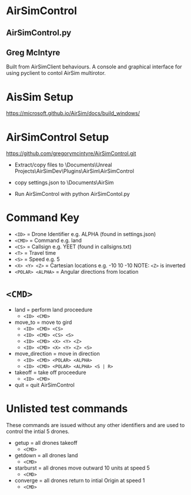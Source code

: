 # AirSimControl
## AirSimControl.py
## Greg McIntyre
  
Built from AirSimClient behaviours. A console and graphical interface for using pyclient to contol AirSim multirotor.  

# AisSim Setup
https://microsoft.github.io/AirSim/docs/build_windows/

# AirSimControl Setup
https://github.com/gregorymcintyre/AirSimControl.git
* Extract/copy files to
\Documents\Unreal Projects\AirSimDev\Plugins\AirSim\AirSimControl

* copy settings.json to
\Documents\AirSim

* Run AirSimControl with
python AirSimContol.py

# Command Key
* `<ID>` = Drone Identifier e.g. ALPHA (found in settings.json)
* `<CMD>` = Command e.g. land
* `<CS>` = Callsign e.g. YEET (found in callsigns.txt)
* `<T>` = Travel time
* `<S>` = Speed e.g. 5
* `<X> <Y> <Z>` = Cartesian locations e.g. -10 10 -10 NOTE: `<Z>` is inverted
* `<POLAR> <ALPHA>` = Angular directions from location

# `<CMD>`
* land = perform land proceedure
  * `<ID> <CMD>`
* move_to = move to gird 
  * `<ID> <CMD> <CS>`
  * `<ID> <CMD> <CS> <S>`
  * `<ID> <CMD> <X> <Y> <Z>`
  * `<ID> <CMD> <X> <Y> <Z> <S>`
* move_direction = move in direction
  * `<ID> <CMD> <POLAR> <ALPHA>`
  * `<ID> <CMD> <POLAR> <ALPHA> <S | R>`
* takeoff = take off proceedure
  * `<ID> <CMD>`
* quit = quit AirSimControl

# Unlisted test commands
These commands are issued without any other identifiers and are used to control the intial 5 drones.
* getup = all drones takeoff
  * `<CMD>`
* getdown = all drones land
  * `<CMD>`
* starburst = all drones move outward 10 units at speed 5
  * `<CMD>`
* converge = all drones return to intial Origin at speed 1
  * `<CMD>`
